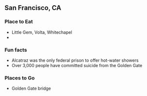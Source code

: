 ## San Francisco, CA

### Place to Eat
- Little Gem, Volta, Whitechapel
- 

### Fun facts
- Alcatraz was the only federal prison to offer hot-water showers
- Over 3,000 people have committed suicide from the Golden Gate 

### Places to Go

 - Golden Gate bridge

